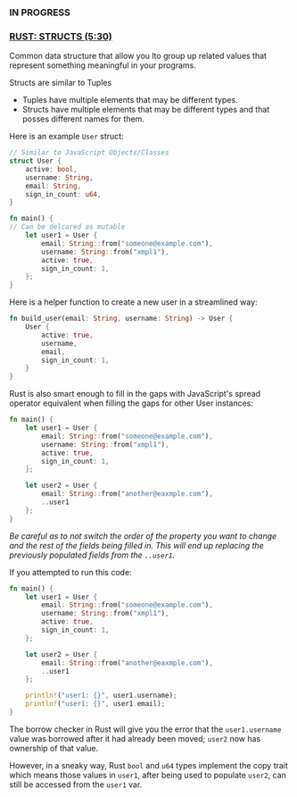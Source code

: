 ### IN PROGRESS
### [RUST: STRUCTS (5:30)](https://www.youtube.com/watch?v=MDT9vNjtGsY&list=PLAJ-sYO1aGdxQ_skPPtJ7PlSAjTXM-atv&index=7)

Common data structure that allow you lto group up related values that represent something meaningful in your programs.

Structs are similar to Tuples
- Tuples have multiple elements that may be different types.
- Structs have multiple elements that may be different types and that posses different names for them.

Here is an example `User` struct:
```rust
// Similar to JavaScript Objects/Classes
struct User {
    active: bool,
    username: String,
    email: String,
    sign_in_count: u64,
}

fn main() {
// Can be delcared as mutable
    let user1 = User {
        email: String::from("someone@example.com"),
        username: String::from("xmpl1"),
        active: true,
        sign_in_count: 1,
    };
}
```

Here is a helper function to create a new user in a streamlined way:
```rust
fn build_user(email: String, username: String) -> User {
    User {
        active: true,
        username,
        email,
        sign_in_count: 1,
    }
}
```

Rust is also smart enough to fill in the gaps with JavaScript's spread operator equivalent when filling the gaps for other User instances:
```rust
fn main() {
    let user1 = User {
        email: String::from("someone@example.com"),
        username: String::from("xmpl1"),
        active: true,
        sign_in_count: 1,
    };

    let user2 = User {
        email: String::from("another@eaxmple.com"),
        ..user1
    };
}
```
_Be careful as to not switch the order of the property you want to change and the rest of the fields being filled in. This will end up replacing the previously populated fields from the `..user1`._

If you attempted to run this code:
```rust
fn main() {
    let user1 = User {
        email: String::from("someone@example.com"),
        username: String::from("xmpl1"),
        active: true,
        sign_in_count: 1,
    };

    let user2 = User {
        email: String::from("another@eaxmple.com"),
        ..user1
    };

    println!("user1: {}", user1.username);
    println!("user1: {}", user1.email);
}
```

The borrow checker in Rust will give you the error that the `user1.username` value was borrowed after it had already been moved; `user2` now has ownership of that value.

However, in a sneaky way, Rust `bool` and `u64` types implement the copy trait which means those values in `user1`, after being used to populate `user2`, can still be accessed from the `user1` var.